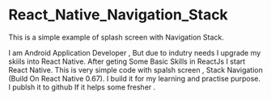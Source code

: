 # React_Native_Navigation_Stack
This is a simple example of splash screen with Navigation Stack.

I am Android Application Developer , But due to indutry needs I upgrade my skiils into React Native.  After geting Some Basic Skills in ReactJs I start React Native. 
This is very simple code with spalsh screen , Stack Navigation (Build On React Native 0.67). I build it for my learning and practise purpose.
I publsh it to github If it helps some fresher . 
